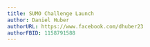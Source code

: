 ```yaml
---
title: SUMO Challenge Launch
author: Daniel Huber
authorURL: https://www.facebook.com/dhuber23
authorFBID: 1158791588
---
```



